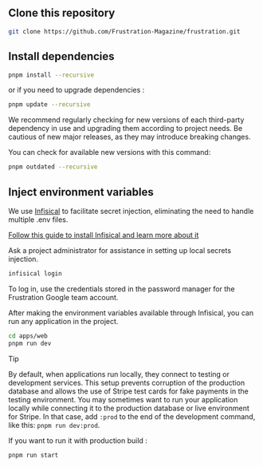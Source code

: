 ## Clone this repository

```sh
git clone https://github.com/Frustration-Magazine/frustration.git
```

## Install dependencies

```sh
pnpm install --recursive
```

or if you need to upgrade dependencies :

```sh
pnpm update --recursive
```

We recommend regularly checking for new versions of each third-party dependency in use and upgrading them according to project needs. Be cautious of new major releases, as they may introduce breaking changes.

You can check for available new versions with this command:

```sh
pnpm outdated --recursive
```

## Inject environment variables

We use [Infisical](https://infisical.com/) to facilitate secret injection, eliminating the need to handle multiple .env files.

[Follow this guide to install Infisical and learn more about it](https://infisical.com/docs/cli/overview)

Ask a project administrator for assistance in setting up local secrets injection.

```sh
infisical login
```

To log in, use the credentials stored in the password manager for the Frustration Google team account.

After making the environment variables available through Infisical, you can run any application in the project.

```sh
cd apps/web
pnpm run dev
```

> [!TIP]
> By default, when applications run locally, they connect to testing or development services. This setup prevents corruption of the production database and allows the use of Stripe test cards for fake payments in the testing environment.
> You may sometimes want to run your application locally while connecting it to the production database or live environment for Stripe. In that case, add `:prod` to the end of the development command, like this: `pnpm run dev:prod`.


If you want to run it with production build :

```sh
pnpm run start
```
